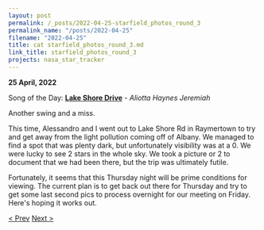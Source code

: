 ```yaml
---
layout: post
permalink: /_posts/2022-04-25-starfield_photos_round_3
permalink_name: "/posts/2022-04-25"
filename: "2022-04-25"
title: cat starfield_photos_round_3.md
link_title: starfield_photos_round_3
projects: nasa_star_tracker
---
```

**25 April, 2022**

Song of the Day: [**Lake Shore Drive**](https://youtu.be/0saZiLV7-7E) - *Aliotta Haynes Jeremiah*

Another swing and a miss.

This time, Alessandro and I went out to Lake Shore Rd in Raymertown to try and get away from the light pollution coming off of Albany. We managed to find a spot that was plenty dark, but unfortunately visibility was at a 0. We were lucky to see 2 stars in the whole sky. We took a picture or 2 to document that we had been there, but the trip was ultimately futile.

Fortunately, it seems that this Thursday night will be prime conditions for viewing. The current plan is to get back out there for Thursday and try to get some last second pics to process overnight for our meeting on Friday. Here's hoping it works out.

[< Prev](/_posts/2022-04-24-starfield_photos_round_2)    [Next >](/_posts/2022-04-26-me_>_java)
